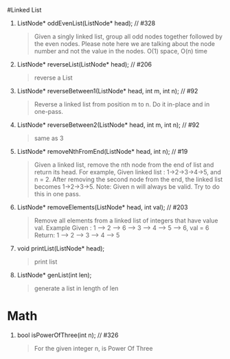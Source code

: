 #Linked List


1. ListNode\* oddEvenList(ListNode\* head); // #328

	> Given a singly linked list, group all odd nodes together followed by the even nodes. Please note here we are talking about the node number and not the value in the nodes.
	> O(1) space, O(n) time

2. ListNode\* reverseList(ListNode\* head); // #206

	> reverse a List

3. ListNode\* reverseBetween1(ListNode\* head, int m, int n); // #92
	
	> Reverse a linked list from position m to n. Do it in-place and in one-pass.

4. ListNode\* reverseBetween2(ListNode\* head, int m, int n); // #92
	
	> same as 3

5. ListNode\* removeNthFromEnd(ListNode\* head, int n); // #19

	> Given a linked list, remove the nth node from the end of list and return its head.
	> For example,
	>	Given linked list : 1->2->3->4->5, and n = 2.
	>	After removing the second node from the end, the linked list becomes 1->2->3->5.
	> Note:
	>	Given n will always be valid.
	>	Try to do this in one pass.

6. ListNode\* removeElements(ListNode\* head, int val); // #203

	> Remove all elements from a linked list of integers that have value val.
	> Example
	>	Given : 1 --> 2 --> 6 --> 3 --> 4 --> 5 --> 6, val = 6
	>	Return: 1 --> 2 --> 3 --> 4 --> 5

7. void printList(ListNode\* head);

	> print list

8. ListNode\* genList(int len);

	> generate a list in length of len

# Math

1. bool isPowerOfThree(int n); // #326

	> For the given integer n, is Power Of Three